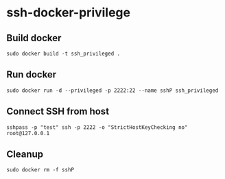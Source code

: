 # ssh-docker-privilege

## Build docker
`sudo docker build -t ssh_privileged .`

## Run docker
`sudo docker run -d --privileged -p 2222:22 --name sshP ssh_privileged`

## Connect SSH from host
`sshpass -p "test" ssh -p 2222 -o "StrictHostKeyChecking no" root@127.0.0.1`


## Cleanup
`sudo docker rm -f sshP`

